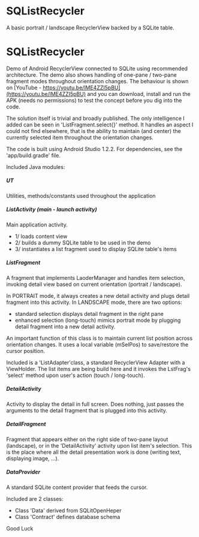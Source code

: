 # SQListRecycler
A basic portrait / landscape RecyclerView backed by a SQLite table.

# SQListRecycler

Demo of Android RecyclerView connected to SQLite using recommended architecture. The demo also shows handling of one-pane / two-pane fragment modes throughout orientation changes. The behaviour is shown on [YouTube - https://youtu.be/lME4ZZI5pBU](https://youtu.be/lME4ZZI5pBU) and you can download, install and run the APK (needs no permissions) to test the concept before you dig into the code. 

The solution itself is trivial and broadly published. The only intelligence I added can be seen in 'ListFragment.select{}' method. It handles an aspect I could not find elsewhere, that is the ability to maintain (and center) the currently selected item throughout the orientation changes.

The code is built using Android Studio 1.2.2. For dependencies, see the 'app/build.gradle' file.

Included Java modules:

##### UT
Utilities, methods/constants used throughout the application

##### ListActivity  (main - launch activity)
Main application activity.
* 1/ loads content view
* 2/ builds a dummy SQLite table to be used in the demo
* 3/ instantiates a list fragment used to display SQLite table's items

##### ListFragment
A fragment that implements LaoderManager and handles item selection, invoking detail view based on current orientation (portrait / landscape).

In PORTRAIT mode, it always creates a new detail activity and plugs detail fragment into this activity.
In LANDSCAPE mode, there are two options:
  - standard selection displays detail fragment in the right pane
  - enhanced selection (long-touch) mimics portrait mode by plugging detail fragment into a new detail activity.

An important function of this class is to maintain current list position across orientation changes. It uses a local variable (mSelPos) to save/restore the cursor position.     
  
Included is a 'ListAdapter'class, a standard RecyclerView Adapter with a ViewHolder. The list items are being build here and it invokes the LstFrag's 'select' method upon user's action (touch / long-touch).

##### DetailActivity
Activity to display the detail in full screen. Does nothing, just passes the arguments to the detail fragment that is plugged into this activity.   

##### DetailFragment
Fragment that appears either on the right side of two-pane layout (landscape), or in the 'DetailActivity' activity upon list item's selection. This is the place where all the detail presentation work is done (writing text, displaying image, ...).  

##### DataProvider
A standard SQLite content provider that feeds the cursor.  

Included are 2 classes:
  - Class 'Data' derived from SQLitOpenHeper
  - Class 'Contract' defines database schema

Good Luck


